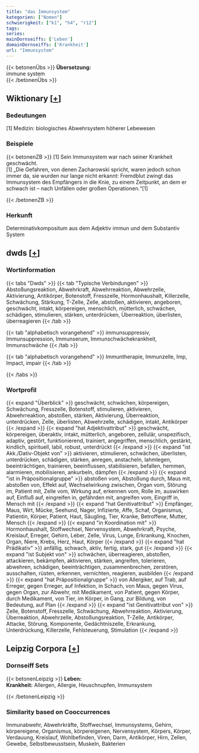 ```yaml
---
title: "das Immunsystem"
kategorien: ["Nomen"]
schwierigkeit: ["k1", "h4", "r12"]
tags:
series:
mainDornseiffs: ['Leben']
domainDornseiffs: ['Krankheit']
url: "Immunsystem"
---
```


{{< betonenÜbs >}}
**Übersetzung:**  
immune system  
{{< /betonenÜbs >}}

## Wiktionary [[+](https://de.wiktionary.org/wiki/Immunsystem)]

### Bedeutungen
[1] Medizin: biologisches Abwehrsystem höherer Lebewesen  

### Beispiele
{{< betonenZB >}}
[1] Sein Immunsystem war nach seiner Krankheit geschwächt.  
[1] „Die Gefahren, von denen Zacharowski spricht, waren jedoch schon immer da, sie wurden nur lange nicht erkannt: Fremdblut zwingt das Immunsystem des Empfängers in die Knie, zu einem Zeitpunkt, an dem er schwach ist – nach Unfällen oder großen Operationen.“[1]  

{{< /betonenZB >}}
### Herkunft
Determinativkompositum aus dem Adjektiv immun und dem Substantiv System  



## dwds [[+](https://www.dwds.de/wb/Immunsystem)]

### Wortinformation
{{< tabs "Dwds" >}}
{{< tab "Typische Verbindungen" >}}
Abstoßungsreaktion, Abwehrkraft, Abwehrreaktion, Abwehrzelle, Aktivierung, Antikörper, Botenstoff, Fresszelle, Hormonhaushalt, Killerzelle, Schwächung, Stärkung, T-Zelle, Zelle, abstoßen, aktivieren, angeboren, geschwächt, intakt, körpereigen, menschlich, mütterlich, schwächen, schädigen, stimulieren, stärken, unterdrücken, Überreaktion, überlisten, überreagieren
{{< /tab >}}

{{< tab "alphabetisch vorangehend" >}}
immunsuppressiv, Immunsuppression, Immunserum, Immunschwächekrankheit, Immunschwäche
{{< /tab >}}

{{< tab "alphabetisch vorangehend" >}}
Immuntherapie, Immunzelle, Imp, Impact, impair
{{< /tab >}}

{{< /tabs >}}

### Wortprofil
{{< expand "Überblick" >}} geschwächt, schwächen, körpereigen, Schwächung, Fresszelle, Botenstoff, stimulieren, aktivieren, Abwehrreaktion, abstoßen, stärken, Aktivierung, Überreaktion, unterdrücken, Zelle, überlisten, Abwehrzelle, schädigen, intakt, Antikörper {{< /expand >}}
{{< expand "hat Adjektivattribut" >}} geschwächt, körpereigen, überaktiv, intakt, mütterlich, angeboren, zellulär, unspezifisch, adaptiv, gestört, funktionierend, trainiert, angegriffen, menschlich, gestärkt, kindlich, spirituell, labil, robust, unterdrückt {{< /expand >}}
{{< expand "ist Akk./Dativ-Objekt von" >}} aktivieren, stimulieren, schwächen, überlisten, unterdrücken, schädigen, stärken, anregen, anstacheln, lahmlegen, beeinträchtigen, trainieren, beeinflussen, stabilisieren, befallen, hemmen, alarmieren, mobilisieren, ankurbeln, dämpfen {{< /expand >}}
{{< expand "ist in Präpositionalgruppe" >}} abstoßen vom, Abstoßung durch, Maus mit, abstoßen von, Effekt auf, Wechselwirkung zwischen, Organ vom, Störung im, Patient mit, Zelle vom, Wirkung auf, erkennen vom, Rolle im, auswirken auf, Einfluß auf, eingreifen in, gefährden mit, angreifen vom, Eingriff in, Mensch mit {{< /expand >}}
{{< expand "hat Genitivattribut" >}} Empfänger, Maus, Wirt, Mücke, Seehund, Nager, Infizierte, Affe, Schaf, Organismus, Patientin, Körper, Patient, Haut, Säugling, Tier, Kranke, Betroffene, Mutter, Mensch {{< /expand >}}
{{< expand "in Koordination mit" >}} Hormonhaushalt, Stoffwechsel, Nervensystem, Abwehrkraft, Psyche, Kreislauf, Erreger, Gehirn, Leber, Zelle, Virus, Lunge, Erkrankung, Knochen, Organ, Niere, Krebs, Herz, Haut, Körper {{< /expand >}}
{{< expand "hat Prädikativ" >}} anfällig, schwach, aktiv, fertig, stark, gut {{< /expand >}}
{{< expand "ist Subjekt von" >}} schwächen, überreagieren, abstoßen, attackieren, bekämpfen, aktivieren, stärken, angreifen, tolerieren, abwehren, schädigen, beeinträchtigen, zusammenbrechen, zerstören, ausschalten, rüsten, erkennen, vernichten, reagieren, ausbilden {{< /expand >}}
{{< expand "hat Präpositionalgruppe" >}} von Allergiker, auf Trab, auf Erreger, gegen Erreger, auf Infektion, in Schach, von Maus, gegen Virus, gegen Organ, zur Abwehr, mit Medikament, von Patient, gegen Körper, durch Medikament, von Tier, im Körper, in Gang, zur Bildung, von Bedeutung, auf Plan {{< /expand >}}
{{< expand "ist Genitivattribut von" >}} Zelle, Botenstoff, Fresszelle, Schwächung, Abwehrreaktion, Aktivierung, Überreaktion, Abwehrzelle, Abstoßungsreaktion, T-Zelle, Antikörper, Attacke, Störung, Komponente, Gedächtniszelle, Erkrankung, Unterdrückung, Killerzelle, Fehlsteuerung, Stimulation {{< /expand >}}

## Leipzig Corpora [[+](https://corpora.uni-leipzig.de/en/res?word=Immunsystem&corpusId=deu_newscrawl-public_2018)]

### Dornseiff Sets
{{< betonenLeipzig >}}
**Leben:**  
**Krankheit:** Allergen, Allergie, Heuschnupfen, Immunsystem  

{{< /betonenLeipzig >}}

### Similarity based on Cooccurrences
Immunabwehr, Abwehrkräfte, Stoffwechsel, Immunsystems, Gehirn, körpereigene, Organismus, körpereigenen, Nervensystem, Körpers, Körper, Verdauung, Kreislauf, Wohlbefinden, Viren, Darm, Antikörper, Hirn, Zellen, Gewebe, Selbstbewusstsein, Muskeln, Bakterien

